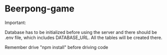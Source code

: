 # Beerpong-game

Important:

Database has to be initialized before using the server and there should be .env file, which includes DATABASE_URL. All the tables will be created there. 

Remember drive "npm install" before driving code